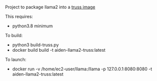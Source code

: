 Project to package llama2 into a [truss image](https://github.com/basetenlabs/truss)

This requires:
- python3.8 minimum

To build:
- python3 build-truss.py
- docker build build -t aiden-llama2-truss:latest

To launch:
- docker run -v /home/ec2-user/llama:/llama -p 127.0.0.1:8080:8080 -t aiden-llama2-truss:latest